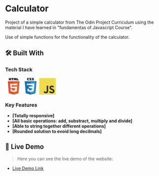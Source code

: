 # Calculator


Project of a simple calculator from The Odin Project Curriculum using the material I have learned in "fundamentas of Javascript Course".

Use of simple functions for the functionality of the calculator. 

## 🛠 Built With <a name="built-with"></a>

### Tech Stack <a name="tech-stack"></a>

<a href="https://www.w3.org/html/" target="_blank"><img align="center" src="https://raw.githubusercontent.com/devicons/devicon/master/icons/html5/html5-original-wordmark.svg" alt="html5" width="55" height="55"/></a><a href="https://www.w3schools.com/css/" target="_blank"><img align="center" src="https://raw.githubusercontent.com/devicons/devicon/master/icons/css3/css3-original-wordmark.svg" alt="css3" width="55" height="55"/></a><a href="https://developer.mozilla.org/en-US/docs/Web/JavaScript" target="_blank" rel="noreferrer"><img align="center" src="https://raw.githubusercontent.com/devicons/devicon/master/icons/javascript/javascript-original.svg" alt="javascript" width="55" height="55"/></a>

### Key Features <a name="key-features"></a>


- **[Totally responsive]**
- **[All basic operations: add, substract, multiply and divide]**
- **[Able to string together different operations]**
- **[Rounded solution to evoid long decilmals]**

## 🚀 Live Demo <a name="live-demo"></a>

> Here you can see the live demo of the website:

- [Live Demo Link](https://rivasbolinga.github.io/Calculadora/)